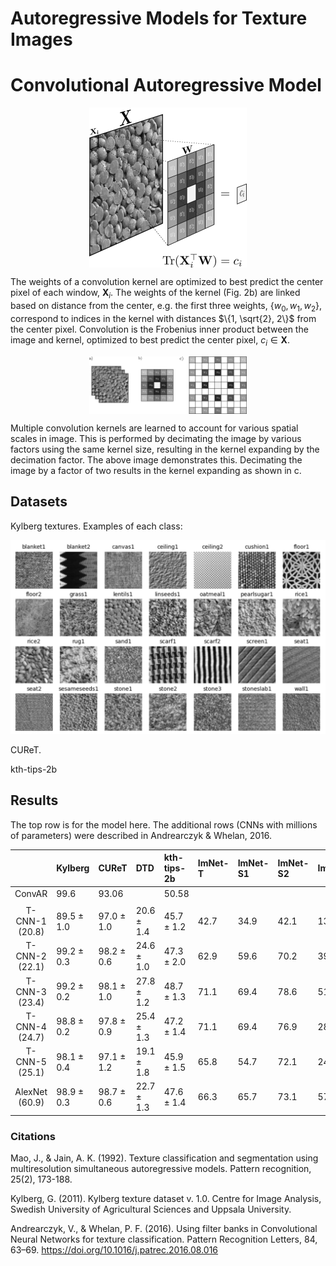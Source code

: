 # Autoregressive Models for Texture Images

# Convolutional Autoregressive Model

<img src="https://raw.githubusercontent.com/ryanhammonds/explorations/master/docs/convolution.png" width="500" style="width: 50%; display: block; margin-left: auto; margin-right: auto;"/>

The weights of a convolution kernel are optimized to best predict the center pixel of each window, $\mathbf{X}_i$. The weights of the kernel (Fig. 2b) are linked based on distance from the center, e.g. the first three weights, $\{w_0, w_1, w_2\}$, correspond to indices in the kernel with distances $\{1, \sqrt{2}, 2\}$ from the center pixel. Convolution is the Frobenius inner product between the image and kernel, optimized to best predict the center pixel, $c_i \in \mathbf{X}$.

<img src="https://raw.githubusercontent.com/ryanhammonds/explorations/master/docs/decimation.png" width="600" style="width: 50%; display: block; margin-left: auto; margin-right: auto;"/>

Multiple convolution kernels are learned to account for various spatial scales in image. This is performed by decimating the image by various factors using the same kernel size, resulting in the kernel expanding by the decimation factor. The above image demonstrates this. Decimating the image by a factor of two results in the kernel expanding as shown in c.

## Datasets

Kylberg textures. Examples of each class:

![kylberg](https://github.com/voytekresearch/convolutional_ar/blob/3443b828577c830e4c27d640cc0981f6310c489f/docs/example_x.png)

CUReT.

kth-tips-2b



## Results

The top row is for the model here. The additional rows (CNNs with millions of parameters) were described
in Andrearczyk & Whelan, 2016.


|                | Kylberg    | CUReT	   | DTD        | kth-tips-2b | ImNet-T	| ImNet-S1| ImNet-S2  | ImageNet |
|:--------------:|:-----------|:-----------|:-----------|:------------|:--------|:--------|:----------|:---------|
| ConvAR         | 99.6       | 93.06      |            | 50.58       |         |         |           |          |
|                |            |            |            |             |         |         |           |          |
| T-CNN-1 (20.8) | 89.5 ± 1.0 | 97.0 ± 1.0 | 20.6 ± 1.4 | 45.7 ± 1.2  | 42.7    | 34.9    | 42.1      | 13.2     |
| T-CNN-2 (22.1) | 99.2 ± 0.3 | 98.2 ± 0.6 | 24.6 ± 1.0 | 47.3 ± 2.0  | 62.9    | 59.6    | 70.2      | 39.7     |
| T-CNN-3 (23.4) | 99.2 ± 0.2 | 98.1 ± 1.0 | 27.8 ± 1.2 | 48.7 ± 1.3  | 71.1    | 69.4    | 78.6      | 51.2     |
| T-CNN-4 (24.7) | 98.8 ± 0.2 | 97.8 ± 0.9 | 25.4 ± 1.3 | 47.2 ± 1.4  | 71.1    | 69.4    | 76.9      | 28.6     |
| T-CNN-5 (25.1) | 98.1 ± 0.4 | 97.1 ± 1.2 | 19.1 ± 1.8 | 45.9 ± 1.5  | 65.8    | 54.7    | 72.1      | 24.6     |
| AlexNet (60.9) | 98.9 ± 0.3 | 98.7 ± 0.6 | 22.7 ± 1.3 | 47.6 ± 1.4  | 66.3    | 65.7    | 73.1      | 57.1     |


### Citations

Mao, J., & Jain, A. K. (1992). Texture classification and segmentation using multiresolution simultaneous autoregressive models. Pattern recognition, 25(2), 173-188.

Kylberg, G. (2011). Kylberg texture dataset v. 1.0. Centre for Image Analysis, Swedish University of Agricultural Sciences and Uppsala University.

Andrearczyk, V., & Whelan, P. F. (2016). Using filter banks in Convolutional Neural Networks for texture classification. Pattern Recognition Letters, 84, 63–69. https://doi.org/10.1016/j.patrec.2016.08.016